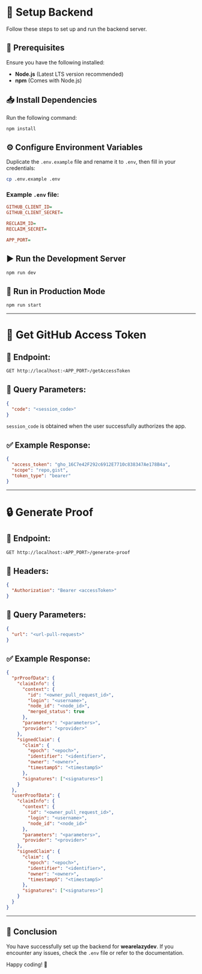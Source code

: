 # 🚀 Setup Backend

Follow these steps to set up and run the backend server.

## 📌 Prerequisites
Ensure you have the following installed:
- **Node.js** (Latest LTS version recommended)
- **npm** (Comes with Node.js)

## 📥 Install Dependencies
Run the following command:
```sh
npm install
```

## ⚙️ Configure Environment Variables
Duplicate the `.env.example` file and rename it to `.env`, then fill in your credentials:
```sh
cp .env.example .env
```

### Example `.env` file:
```ini
GITHUB_CLIENT_ID=
GITHUB_CLIENT_SECRET=

RECLAIM_ID=
RECLAIM_SECRET=

APP_PORT=
```

## ▶️ Run the Development Server
```sh
npm run dev
```

## 🚀 Run in Production Mode
```sh
npm run start
```

---

# 🔑 Get GitHub Access Token

## 📍 Endpoint:
```sh
GET http://localhost:<APP_PORT>/getAccessToken
```

## 📩 Query Parameters:
```json
{
  "code": "<session_code>"
}
```
`session_code` is obtained when the user successfully authorizes the app.

## ✅ Example Response:
```json
{
  "access_token": "gho_16C7e42F292c6912E7710c838347Ae178B4a",
  "scope": "repo,gist",
  "token_type": "bearer"
}
```

---

# 🔒 Generate Proof

## 📍 Endpoint:
```sh
GET http://localhost:<APP_PORT>/generate-proof
```

## 🔑 Headers:
```json
{
  "Authorization": "Bearer <accessToken>"
}
```

## 📩 Query Parameters:
```json
{
  "url": "<url-pull-request>"
}
```

## ✅ Example Response:
```json
{
  "prProofData": {
    "claimInfo": {
      "context": {
        "id": "<owner_pull_request_id>",
        "login": "<username>",
        "node_id": "<node_id>",
        "merged_status": true
      },
      "parameters": "<parameters>",
      "provider": "<provider>"
    },
    "signedClaim": {
      "claim": {
        "epoch": "<epoch>",
        "identifier": "<identifier>",
        "owner": "<owner>",
        "timestampS": "<timestampS>"
      },
      "signatures": ["<signatures>"]
    }
  },
  "userProofData": {
    "claimInfo": {
      "context": {
        "id": "<owner_pull_request_id>",
        "login": "<username>",
        "node_id": "<node_id>"
      },
      "parameters": "<parameters>",
      "provider": "<provider>"
    },
    "signedClaim": {
      "claim": {
        "epoch": "<epoch>",
        "identifier": "<identifier>",
        "owner": "<owner>",
        "timestampS": "<timestampS>"
      },
      "signatures": ["<signatures>"]
    }
  }
}
```

---

## 🎯 Conclusion
You have successfully set up the backend for **wearelazydev**. If you encounter any issues, check the `.env` file or refer to the documentation.

Happy coding! 🚀
